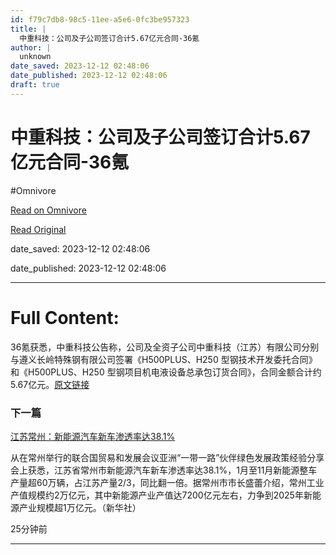 ```yaml
---
id: f79c7db8-98c5-11ee-a5e6-0fc3be957323
title: |
  中重科技：公司及子公司签订合计5.67亿元合同-36氪
author: |
  unknown
date_saved: 2023-12-12 02:48:06
date_published: 2023-12-12 02:48:06
draft: true
---
```


# 中重科技：公司及子公司签订合计5.67亿元合同-36氪
#Omnivore

[Read on Omnivore](https://omnivore.app/me/5-67-36-18c5d142cd7)

[Read Original](https://36kr.com/newsflashes/2557465169894529?f=rss)

date_saved: 2023-12-12 02:48:06

date_published: 2023-12-12 02:48:06

--- 

# Full Content: 

36氪获悉，中重科技公告称，公司及全资子公司中重科技（江苏）有限公司分别与遵义长岭特殊钢有限公司签署《H500PLUS、H250 型钢技术开发委托合同》和《H500PLUS、H250 型钢项目机电液设备总承包订货合同》，合同金额合计约5.67亿元。[原文链接](http://www.sse.com.cn//disclosure/listedinfo/announcement/c/new/2023-12-13/603135%5F20231213%5F9JAN.pdf)

### 下一篇

[江苏常州：新能源汽车新车渗透率达38.1%](https://36kr.com/newsflashes/2557462886014340)

从在常州举行的联合国贸易和发展会议亚洲“一带一路”伙伴绿色发展政策经验分享会上获悉，江苏省常州市新能源汽车新车渗透率达38.1%，1月至11月新能源整车产量超60万辆，占江苏产量2/3，同比翻一倍。据常州市市长盛蕾介绍，常州工业产值规模约2万亿元，其中新能源产业产值达7200亿元左右，力争到2025年新能源产业规模超1万亿元。（新华社）

25分钟前

---

